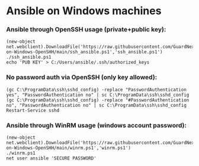 <h1>Ansible on Windows machines</h1>

<h3>Ansible through OpenSSH usage (private+public key):</h3>

    (new-object net.webclient).DownloadFile('https://raw.githubusercontent.com/GuardNexusGN/Ansible-on-Windows-OpenSHH/main/ssh_ansible.ps1','ssh_ansible.ps1')
    ./ssh_ansible.ps1
    echo 'PUB KEY' > C:/Users/ansible/.ssh/authorized_keys


<h3>No password auth via OpenSSH (only key allowed):</h3>

    (gc C:\ProgramData\ssh\sshd_config) -replace "PasswordAuthentication yes", "PasswordAuthentication no" | sc C:\ProgramData\ssh\sshd_config
    (gc C:\ProgramData\ssh\sshd_config) -replace "#PasswordAuthentication no", "PasswordAuthentication no" | sc C:\ProgramData\ssh\sshd_config
    Restart-Service sshd


<h3>Ansible through WinRM usage (windows account password):</h3>

    (new-object net.webclient).DownloadFile('https://raw.githubusercontent.com/GuardNexusGN/Ansible-on-Windows-OpenSHH/main/winrm.ps1','winrm.ps1')
    ./winrm.ps1
    net user ansible 'SECURE PASSWORD'
